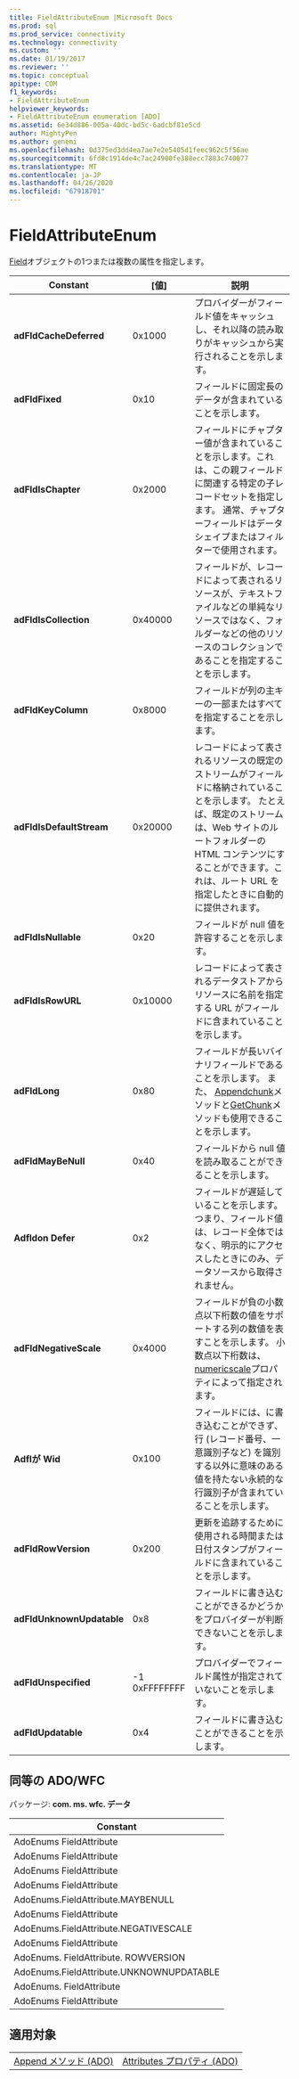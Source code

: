 ```yaml
---
title: FieldAttributeEnum |Microsoft Docs
ms.prod: sql
ms.prod_service: connectivity
ms.technology: connectivity
ms.custom: ''
ms.date: 01/19/2017
ms.reviewer: ''
ms.topic: conceptual
apitype: COM
f1_keywords:
- FieldAttributeEnum
helpviewer_keywords:
- FieldAttributeEnum enumeration [ADO]
ms.assetid: 6e34d886-005a-40dc-bd5c-6adcbf81e5cd
author: MightyPen
ms.author: genemi
ms.openlocfilehash: 0d375ed3dd4ea7ae7e2e5405d1feec962c5f56ae
ms.sourcegitcommit: 6fd8c1914de4c7ac24900fe388ecc7883c740077
ms.translationtype: MT
ms.contentlocale: ja-JP
ms.lasthandoff: 04/26/2020
ms.locfileid: "67918701"
---
```

# <a name="fieldattributeenum"></a>FieldAttributeEnum
[Field](../../../ado/reference/ado-api/field-object.md)オブジェクトの1つまたは複数の属性を指定します。  
  
|Constant|[値]|説明|  
|--------------|-----------|-----------------|  
|**adFldCacheDeferred**|0x1000|プロバイダーがフィールド値をキャッシュし、それ以降の読み取りがキャッシュから実行されることを示します。|  
|**adFldFixed**|0x10|フィールドに固定長のデータが含まれていることを示します。|  
|**adFldIsChapter**|0x2000|フィールドにチャプター値が含まれていることを示します。これは、この親フィールドに関連する特定の子レコードセットを指定します。 通常、チャプターフィールドはデータシェイプまたはフィルターで使用されます。|  
|**adFldIsCollection**|0x40000|フィールドが、レコードによって表されるリソースが、テキストファイルなどの単純なリソースではなく、フォルダーなどの他のリソースのコレクションであることを指定することを示します。|  
|**adFldKeyColumn**|0x8000|フィールドが列の主キーの一部またはすべてを指定することを示します。|  
|**adFldIsDefaultStream**|0x20000|レコードによって表されるリソースの既定のストリームがフィールドに格納されていることを示します。 たとえば、既定のストリームは、Web サイトのルートフォルダーの HTML コンテンツにすることができます。これは、ルート URL を指定したときに自動的に提供されます。|  
|**adFldIsNullable**|0x20|フィールドが null 値を許容することを示します。|  
|**adFldIsRowURL**|0x10000|レコードによって表されるデータストアからリソースに名前を指定する URL がフィールドに含まれていることを示します。|  
|**adFldLong**|0x80|フィールドが長いバイナリフィールドであることを示します。 また、 [Appendchunk](../../../ado/reference/ado-api/appendchunk-method-ado.md)メソッドと[GetChunk](../../../ado/reference/ado-api/getchunk-method-ado.md)メソッドも使用できることを示します。|  
|**adFldMayBeNull**|0x40|フィールドから null 値を読み取ることができることを示します。|  
|**Adfldon Defer**|0x2|フィールドが遅延していることを示します。つまり、フィールド値は、レコード全体ではなく、明示的にアクセスしたときにのみ、データソースから取得されません。|  
|**adFldNegativeScale**|0x4000|フィールドが負の小数点以下桁数の値をサポートする列の数値を表すことを示します。 小数点以下桁数は、 [numericscale](../../../ado/reference/ado-api/numericscale-property-ado.md)プロパティによって指定されます。|  
|**Adflが Wid**|0x100|フィールドには、に書き込むことができず、行 (レコード番号、一意識別子など) を識別する以外に意味のある値を持たない永続的な行識別子が含まれていることを示します。|  
|**adFldRowVersion**|0x200|更新を追跡するために使用される時間または日付スタンプがフィールドに含まれていることを示します。|  
|**adFldUnknownUpdatable**|0x8|フィールドに書き込むことができるかどうかをプロバイダーが判断できないことを示します。|  
|**adFldUnspecified**|-1 0xFFFFFFFF|プロバイダーでフィールド属性が指定されていないことを示します。|  
|**adFldUpdatable**|0x4|フィールドに書き込むことができることを示します。|  
  
## <a name="adowfc-equivalent"></a>同等の ADO/WFC  
 パッケージ: **com. ms. wfc. データ**  
  
|Constant|  
|--------------|  
|AdoEnums FieldAttribute|  
|AdoEnums FieldAttribute|  
|AdoEnums FieldAttribute|  
|AdoEnums FieldAttribute|  
|AdoEnums.FieldAttribute.MAYBENULL|  
|AdoEnums FieldAttribute|  
|AdoEnums.FieldAttribute.NEGATIVESCALE|  
|AdoEnums FieldAttribute|  
|AdoEnums. FieldAttribute. ROWVERSION|  
|AdoEnums.FieldAttribute.UNKNOWNUPDATABLE|  
|AdoEnums. FieldAttribute|  
|AdoEnums FieldAttribute|  
  
## <a name="applies-to"></a>適用対象  
  
|||  
|-|-|  
|[Append メソッド (ADO)](../../../ado/reference/ado-api/append-method-ado.md)|[Attributes プロパティ (ADO)](../../../ado/reference/ado-api/attributes-property-ado.md)|
